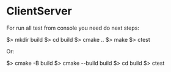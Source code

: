 # ClientServer
For run all test from console you need do next steps:

$> mkdir build
$> cd build
$> cmake ..
$> make
$> ctest

Or:

$> cmake -B build
$> cmake --build build
$> cd build
$> ctest


